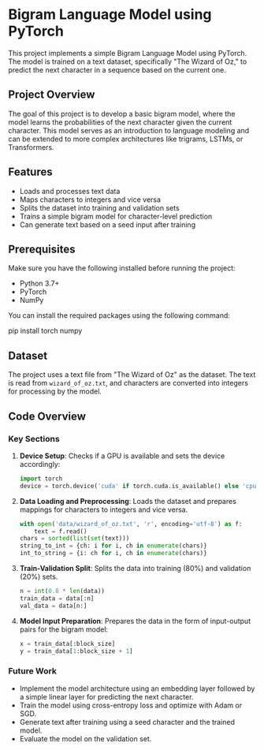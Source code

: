# Bigram Language Model using PyTorch

This project implements a simple Bigram Language Model using PyTorch. The model is trained on a text dataset, specifically "The Wizard of Oz," to predict the next character in a sequence based on the current one.

## Project Overview

The goal of this project is to develop a basic bigram model, where the model learns the probabilities of the next character given the current character. This model serves as an introduction to language modeling and can be extended to more complex architectures like trigrams, LSTMs, or Transformers.

## Features

- Loads and processes text data
- Maps characters to integers and vice versa
- Splits the dataset into training and validation sets
- Trains a simple bigram model for character-level prediction
- Can generate text based on a seed input after training

## Prerequisites

Make sure you have the following installed before running the project:

- Python 3.7+
- PyTorch
- NumPy

You can install the required packages using the following command:

pip install torch numpy

## Dataset

The project uses a text file from "The Wizard of Oz" as the dataset. The text is read from `wizard_of_oz.txt`, and characters are converted into integers for processing by the model.

## Code Overview

### Key Sections

1. **Device Setup**: Checks if a GPU is available and sets the device accordingly:

    ```python
    import torch
    device = torch.device('cuda' if torch.cuda.is_available() else 'cpu')
    ```

2. **Data Loading and Preprocessing**: Loads the dataset and prepares mappings for characters to integers and vice versa.

    ```python
    with open('data/wizard_of_oz.txt', 'r', encoding='utf-8') as f:
        text = f.read()
    chars = sorted(list(set(text)))
    string_to_int = {ch: i for i, ch in enumerate(chars)}
    int_to_string = {i: ch for i, ch in enumerate(chars)}
    ```

3. **Train-Validation Split**: Splits the data into training (80%) and validation (20%) sets.

    ```python
    n = int(0.8 * len(data))
    train_data = data[:n]
    val_data = data[n:]
    ```

4. **Model Input Preparation**: Prepares the data in the form of input-output pairs for the bigram model:

    ```python
    x = train_data[:block_size]
    y = train_data[1:block_size + 1]
    ```

### Future Work

- Implement the model architecture using an embedding layer followed by a simple linear layer for predicting the next character.
- Train the model using cross-entropy loss and optimize with Adam or SGD.
- Generate text after training using a seed character and the trained model.
- Evaluate the model on the validation set.

